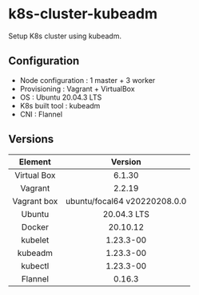 k8s-cluster-kubeadm
===================

Setup K8s cluster using kubeadm.

Configuration
-------------
- Node configuration : 1 master + 3 worker
- Provisioning : Vagrant + VirtualBox
- OS : Ubuntu 20.04.3 LTS
- K8s built tool : kubeadm
- CNI : Flannel

Versions
--------
| Element| Version |
|:------:|:-------:|
| Virtual Box | 6.1.30 |
| Vagrant | 2.2.19 |
| Vagrant box | ubuntu/focal64 v20220208.0.0 |
| Ubuntu | 20.04.3 LTS |
| Docker | 20.10.12 |
| kubelet | 1.23.3-00 |
| kubeadm | 1.23.3-00 |
| kubectl | 1.23.3-00 |
| Flannel | 0.16.3 |
